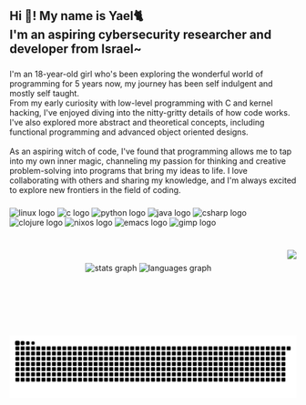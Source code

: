 <h2 align="left">Hi 👋! My name is Yael🐈 <br>I'm an aspiring cybersecurity researcher and developer from Israel~</h2>

###

<p align="left">I'm an 18-year-old girl who's been exploring the wonderful world of programming for 5 years now, my journey has been self indulgent and mostly self taught. <br>From my early curiosity with low-level programming with C and kernel hacking, I've enjoyed diving into the nitty-gritty details of how code works. I've also explored more abstract and theoretical concepts, including functional programming and advanced object oriented designs.<br><br>As an aspiring witch of code, I've found that programming allows me to tap into my own inner magic, channeling my passion for thinking and creative problem-solving into programs that bring my ideas to life. I love collaborating with others and sharing my knowledge, and I'm always excited to explore new frontiers in the field of coding.</p>

###

<div align="left">
  <img src="https://cdn.jsdelivr.net/gh/devicons/devicon/icons/linux/linux-original.svg" height="30" width="42" alt="linux logo"  />
  <img src="https://cdn.jsdelivr.net/gh/devicons/devicon/icons/c/c-original.svg" height="30" width="42" alt="c logo"  />
  <img src="https://cdn.jsdelivr.net/gh/devicons/devicon/icons/python/python-original.svg" height="30" width="42" alt="python logo"  />
  <img src="https://cdn.jsdelivr.net/gh/devicons/devicon/icons/java/java-original.svg" height="30" width="42" alt="java logo"  />
  <img src="https://cdn.jsdelivr.net/gh/devicons/devicon/icons/csharp/csharp-original.svg" height="30" width="42" alt="csharp logo"  />
  <img src="https://cdn.jsdelivr.net/gh/devicons/devicon/icons/clojure/clojure-original.svg" height="30" width="42" alt="clojure logo"  />
  <img src="https://cdn.jsdelivr.net/gh/devicons/devicon/icons/nixos/nixos-original.svg" height="30" width="42" alt="nixos logo"  />
  <img src="https://upload.wikimedia.org/wikipedia/commons/thumb/0/08/EmacsIcon.svg/1024px-EmacsIcon.svg.png" height="30" width="42" alt="emacs logo"  />
  <img src="https://cdn.jsdelivr.net/gh/devicons/devicon/icons/gimp/gimp-original.svg" height="30" width="42" alt="gimp logo"  />
</div>

###

<br clear="both">

<img align="right" height="150" src="https://cdn.discordapp.com/attachments/792357670920519692/1086091634271330385/ezgif.com-gif-maker.gif"  />

###

<div align="center">
  <img src="https://github-readme-stats.vercel.app/api?hide_title=true&hide_rank=true&show_icons=true&include_all_commits=true&count_private=true&disable_animations=false&theme=gruvbox&locale=en&hide_border=false&username=konata-chan404" height="150" alt="stats graph"  />
  <img src="https://github-readme-stats.vercel.app/api/top-langs?locale=en&hide_title=true&layout=compact&card_width=320&langs_count=5&theme=gruvbox&hide_border=false&username=konata-chan404" height="150" alt="languages graph"  />
</div>

###

<br clear="both">

<img src="https://raw.githubusercontent.com/konata-chan404/konata-chan404/output/snake.svg" alt="Snake animation" />

###
